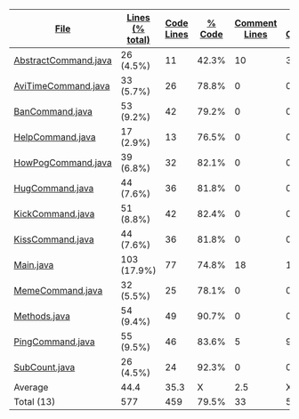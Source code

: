 
|[File](https://github.com/Smaltin/AvilonSubBot/tree/master/statistics%2Ftotal%2Fname_descending.md%2F)|[Lines (% total)](https://github.com/Smaltin/AvilonSubBot/tree/master/statistics%2Ftotal%2Flines_descending.md%2F)|[Code Lines](https://github.com/Smaltin/AvilonSubBot/tree/master/statistics%2Ftotal%2Fcode_descending.md%2F)|[% Code](https://github.com/Smaltin/AvilonSubBot/tree/master/statistics%2Ftotal%2Fproportion_code_descending.md%2F)|[Comment Lines](https://github.com/Smaltin/AvilonSubBot/tree/master/statistics%2Ftotal%2Fcomments_descending.md%2F)|[% Comment](https://github.com/Smaltin/AvilonSubBot/tree/master/statistics%2Ftotal%2Fproportion_comments_descending.md%2F)|[Blank Lines](https://github.com/Smaltin/AvilonSubBot/tree/master/statistics%2Ftotal%2Fblanks_descending.md%2F)|[% Blank](https://github.com/Smaltin/AvilonSubBot/tree/master/statistics%2Ftotal%2Fproportion_blanks_descending.md%2F)|
| --- | --- | --- | --- | --- | --- | --- | --- |
|[AbstractCommand.java](https://github.com/Smaltin/AvilonSubBot/tree/master/src%2Fmain%2Fjava%2FCommands%2FAbstractCommand.java)|26 (4.5%)|11|42.3%|10|38.5%|5|19.2%|
|[AviTimeCommand.java](https://github.com/Smaltin/AvilonSubBot/tree/master/src%2Fmain%2Fjava%2FCommands%2FAviTimeCommand.java)|33 (5.7%)|26|78.8%|0|0.0%|7|21.2%|
|[BanCommand.java](https://github.com/Smaltin/AvilonSubBot/tree/master/src%2Fmain%2Fjava%2FCommands%2FBanCommand.java)|53 (9.2%)|42|79.2%|0|0.0%|11|20.8%|
|[HelpCommand.java](https://github.com/Smaltin/AvilonSubBot/tree/master/src%2Fmain%2Fjava%2FCommands%2FHelpCommand.java)|17 (2.9%)|13|76.5%|0|0.0%|4|23.5%|
|[HowPogCommand.java](https://github.com/Smaltin/AvilonSubBot/tree/master/src%2Fmain%2Fjava%2FCommands%2FHowPogCommand.java)|39 (6.8%)|32|82.1%|0|0.0%|7|17.9%|
|[HugCommand.java](https://github.com/Smaltin/AvilonSubBot/tree/master/src%2Fmain%2Fjava%2FCommands%2FHugCommand.java)|44 (7.6%)|36|81.8%|0|0.0%|8|18.2%|
|[KickCommand.java](https://github.com/Smaltin/AvilonSubBot/tree/master/src%2Fmain%2Fjava%2FCommands%2FKickCommand.java)|51 (8.8%)|42|82.4%|0|0.0%|9|17.6%|
|[KissCommand.java](https://github.com/Smaltin/AvilonSubBot/tree/master/src%2Fmain%2Fjava%2FCommands%2FKissCommand.java)|44 (7.6%)|36|81.8%|0|0.0%|8|18.2%|
|[Main.java](https://github.com/Smaltin/AvilonSubBot/tree/master/src%2Fmain%2Fjava%2FMain.java)|103 (17.9%)|77|74.8%|18|17.5%|8|7.8%|
|[MemeCommand.java](https://github.com/Smaltin/AvilonSubBot/tree/master/src%2Fmain%2Fjava%2FCommands%2FMemeCommand.java)|32 (5.5%)|25|78.1%|0|0.0%|7|21.9%|
|[Methods.java](https://github.com/Smaltin/AvilonSubBot/tree/master/src%2Fmain%2Fjava%2FMethods.java)|54 (9.4%)|49|90.7%|0|0.0%|5|9.3%|
|[PingCommand.java](https://github.com/Smaltin/AvilonSubBot/tree/master/src%2Fmain%2Fjava%2FCommands%2FPingCommand.java)|55 (9.5%)|46|83.6%|5|9.1%|4|7.3%|
|[SubCount.java](https://github.com/Smaltin/AvilonSubBot/tree/master/src%2Fmain%2Fjava%2FSubCount.java)|26 (4.5%)|24|92.3%|0|0.0%|2|7.7%|
|Average |44.4|35.3|X|2.5|X|6.5|X|
|Total (13)|577|459|79.5%|33| 5.7%|85|14.7%|